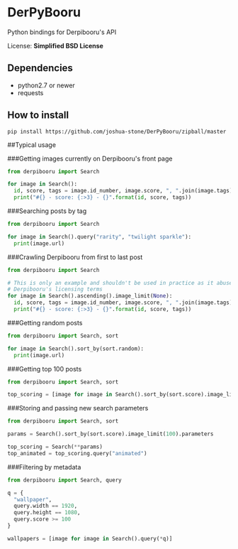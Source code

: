 # DerPyBooru

Python bindings for Derpibooru's API

License: **Simplified BSD License**

## Dependencies

- python2.7 or newer
- requests

## How to install

    pip install https://github.com/joshua-stone/DerPyBooru/zipball/master

##Typical usage

###Getting images currently on Derpibooru's front page

```python
from derpibooru import Search

for image in Search():
  id, score, tags = image.id_number, image.score, ", ".join(image.tags)
  print("#{} - score: {:>3} - {}".format(id, score, tags))
```

###Searching posts by tag

```python
from derpibooru import Search

for image in Search().query("rarity", "twilight sparkle"):
  print(image.url)
```

###Crawling Derpibooru from first to last post

```python
from derpibooru import Search

# This is only an example and shouldn't be used in practice as it abuses
# Derpibooru's licensing terms
for image in Search().ascending().image_limit(None):
  id, score, tags = image.id_number, image.score, ", ".join(image.tags)
  print("#{} - score: {:>3} - {}".format(id, score, tags))
```

###Getting random posts

```python
from derpibooru import Search, sort

for image in Search().sort_by(sort.random):
  print(image.url)
```

###Getting top 100 posts
```python
from derpibooru import Search, sort

top_scoring = [image for image in Search().sort_by(sort.score).image_limit(100)]
```

###Storing and passing new search parameters

```python
from derpibooru import Search, sort

params = Search().sort_by(sort.score).image_limit(100).parameters

top_scoring = Search(**params)
top_animated = top_scoring.query("animated")
```

###Filtering by metadata

```python
from derpibooru import Search, query

q = {
  "wallpaper",
  query.width == 1920,
  query.height == 1080,
  query.score >= 100
}

wallpapers = [image for image in Search().query(*q)]
```


